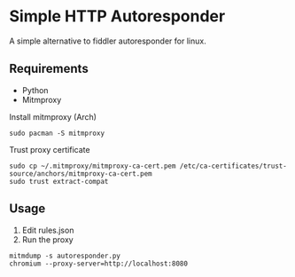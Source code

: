 # Simple HTTP Autoresponder

A simple alternative to fiddler autoresponder for linux.

## Requirements

- Python
- Mitmproxy

Install mitmproxy (Arch)

```
sudo pacman -S mitmproxy
```

Trust proxy certificate

```
sudo cp ~/.mitmproxy/mitmproxy-ca-cert.pem /etc/ca-certificates/trust-source/anchors/mitmproxy-ca-cert.pem
sudo trust extract-compat
```

## Usage

1. Edit rules.json
2. Run the proxy

```
mitmdump -s autoresponder.py
chromium --proxy-server=http://localhost:8080
``` 

